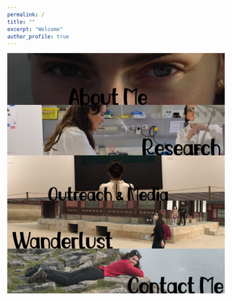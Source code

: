 ```yaml
---
permalink: /
title: ""
excerpt: "Welcome"
author_profile: true
---
```


<a href="https://www.youtube.com/watch?v=faL_ALYuP4I" target="_blank"> 
<img align="center" src="/images/WebsiteSections_v1-01.png"/> 
</a>

<a href="https://www.youtube.com/watch?v=faL_ALYuP4I" target="_blank"> 
<img align="center" src="/images/WebsiteSections_v1-02.png"/> 
</a>

<a href="https://www.youtube.com/watch?v=faL_ALYuP4I" target="_blank"> 
<img align="center" src="/images/WebsiteSections_v1-03.png"/> 
</a>

<a href="https://www.youtube.com/watch?v=faL_ALYuP4I" target="_blank"> 
<img align="center" src="/images/WebsiteSections_v1-04.png"/> 
</a>

<a href="https://albruzos.github.io/contact/" target="_blank"> 
<img align="center" src="/images/WebsiteSections_v1-05.png"/> 
</a>


